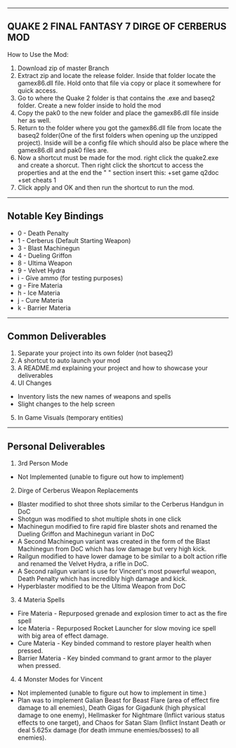 
---------------------------------------------
QUAKE 2 FINAL FANTASY 7 DIRGE OF CERBERUS MOD
---------------------------------------------
How to Use the Mod:
1. Download zip of master Branch
2. Extract zip and locate the release folder. Inside that folder locate the gamex86.dll file. Hold onto that file via copy or
place it somewhere for quick access.
3. Go to where the Quake 2 folder is that contains the .exe and baseq2 folder. Create a new folder inside to hold the mod
4. Copy the pak0 to the new folder and place the gamex86.dll file inside her as well.
5. Return to the folder where you got the gamex86.dll file from locate the baseq2 folder(One of the first folders when opening up the unzipped project). Inside will be a config file which should also be place where the gamex86.dll and pak0 files are.
6. Now a shortcut must be made for the mod. right click the quake2.exe and create a shorcut. Then right click the shortcut to access
the properties and at the end the " " section insert this: +set game q2doc +set cheats 1
7. Click apply and OK and then run the shortcut to run the mod.
----------------------------------------------
Notable Key Bindings
----------------------------------------------
- 0 - Death Penalty
- 1 - Cerberus (Default Starting Weapon)
- 3 - Blast Machinegun
- 4 - Dueling Griffon
- 8 - Ultima Weapon
- 9 - Velvet Hydra
- i - Give ammo (for testing purposes)
- g - Fire Materia
- h - Ice Materia
- j - Cure Materia
- k - Barrier Materia

----------------------------------------------
Common Deliverables
----------------------------------------------
1. Separate your project into its own folder (not baseq2)
2. A shortcut to auto launch your mod
3. A README.md explaining your project and how to showcase your deliverables
4. UI Changes
- Inventory lists the new names of weapons and spells
- Slight changes to the help screen
5. In Game Visuals (temporary entities)

---------------------------------------------
Personal Deliverables
---------------------------------------------
1. 3rd Person Mode
- Not Implemented (unable to figure out how to implement)
2. Dirge of Cerberus Weapon Replacements
- Blaster modified to shot three shots similar to the Cerberus Handgun in DoC
- Shotgun was modified to shot multiple shots in one click
- Machinegun modified to fire rapid fire blaster shots and renamed the Dueling Griffon and Machinegun variant in DoC
- A Second Machinegun variant was created in the form of the Blast Machinegun from DoC which has low damage but very high kick.
- Railgun modified to have lower damage to be similar to a bolt action rifle and renamed the Velvet Hydra, a rifle in DoC.
- A Second railgun variant is use for Vincent's most powerful weapon, Death Penalty which has incredibly high damage and kick.
- Hyperblaster modified to be the Ultima Weapon from DoC
3. 4 Materia Spells
- Fire Materia    - Repurposed grenade and explosion timer to act as the fire spell
- Ice Materia     - Repurposed Rocket Launcher for slow moving ice spell with big area of effect damage.
- Cure Materia    - Key binded command to restore player health when pressed.
- Barrier Materia - Key binded command to grant armor to the player when pressed.
4. 4 Monster Modes for Vincent
- Not implemented (unable to figure out how to implement in time.)
- Plan was to implement Galian Beast for Beast Flare (area of effect fire damage to all enemies), Death Gigas for Gigadunk
(high physical damage to one enemy), Hellmasker for Nightmare (Inflict various status effects to one target), and Chaos
for Satan Slam (Inflict Instant Death or deal 5.625x damage (for death immune enemies/bosses) to all enemies).
